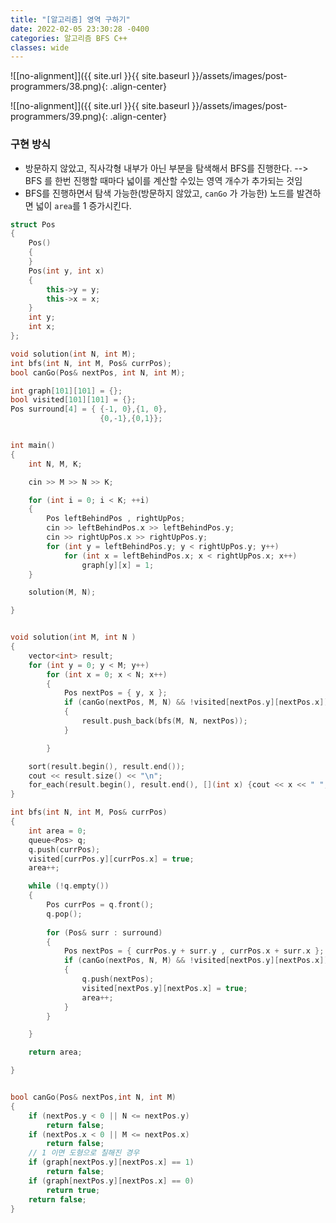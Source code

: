 ```yaml
---
title: "[알고리즘] 영역 구하기"
date: 2022-02-05 23:30:28 -0400
categories: 알고리즘 BFS C++
classes: wide
---
```


![[no-alignment]]({{ site.url }}{{ site.baseurl }}/assets/images/post-programmers/38.png){: .align-center}

![[no-alignment]]({{ site.url }}{{ site.baseurl }}/assets/images/post-programmers/39.png){: .align-center}

### 구현 방식

- 방문하지 않았고, 직사각형 내부가 아닌 부분을 탐색해서 BFS를 진행한다. --> BFS 를 한번 진행할 때마다 넓이를 계산할 수있는 영역 개수가 추가되는 것임
- BFS를 진행하면서 탐색 가능한(방문하지 않았고, `canGo` 가 가능한) 노드를 발견하면 넓이 `area`를 1 증가시킨다. 

```cpp
struct Pos
{
	Pos()
	{
	}
	Pos(int y, int x)
	{
		this->y = y;
		this->x = x;
	}
	int y;
	int x;
};

void solution(int N, int M);
int bfs(int N, int M, Pos& currPos);
bool canGo(Pos& nextPos, int N, int M);

int graph[101][101] = {};
bool visited[101][101] = {};
Pos surround[4] = { {-1, 0},{1, 0},
					{0,-1},{0,1}};


int main()
{
	int N, M, K;

	cin >> M >> N >> K;

	for (int i = 0; i < K; ++i)
	{
		Pos leftBehindPos , rightUpPos;
		cin >> leftBehindPos.x >> leftBehindPos.y;
		cin >> rightUpPos.x >> rightUpPos.y;
		for (int y = leftBehindPos.y; y < rightUpPos.y; y++)
			for (int x = leftBehindPos.x; x < rightUpPos.x; x++)
				graph[y][x] = 1;
	}

	solution(M, N);

}


void solution(int M, int N )
{
	vector<int> result;
	for (int y = 0; y < M; y++)
		for (int x = 0; x < N; x++)
		{
			Pos nextPos = { y, x };
			if (canGo(nextPos, M, N) && !visited[nextPos.y][nextPos.x])
			{
				result.push_back(bfs(M, N, nextPos));
			}

		}

	sort(result.begin(), result.end());
	cout << result.size() << "\n";
	for_each(result.begin(), result.end(), [](int x) {cout << x << " "; });
}

int bfs(int N, int M, Pos& currPos)
{
	int area = 0;
	queue<Pos> q;
	q.push(currPos);
	visited[currPos.y][currPos.x] = true;
	area++;

	while (!q.empty())
	{
		Pos currPos = q.front();
		q.pop();
		
		for (Pos& surr : surround)
		{
			Pos nextPos = { currPos.y + surr.y , currPos.x + surr.x };
			if (canGo(nextPos, N, M) && !visited[nextPos.y][nextPos.x])
			{
				q.push(nextPos);
				visited[nextPos.y][nextPos.x] = true;
				area++;
			}
		}

	}

	return area;

}


bool canGo(Pos& nextPos,int N, int M)
{
	if (nextPos.y < 0 || N <= nextPos.y)
		return false;
	if (nextPos.x < 0 || M <= nextPos.x)
		return false;
	// 1 이면 도형으로 칠해진 경우
	if (graph[nextPos.y][nextPos.x] == 1)
		return false;
	if (graph[nextPos.y][nextPos.x] == 0)
		return true;
	return false;
}
```